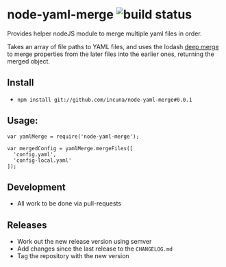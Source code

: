 # node-yaml-merge ![build status](https://travis-ci.org/incuna/node-yaml-merge.svg)
Provides helper nodeJS module to merge multiple yaml files in order.

Takes an array of file paths to YAML files, and uses the lodash [deep merge](https://lodash.com/docs#merge) to merge properties from the later files into the earlier ones, returning the merged object.

## Install
* `npm install git://github.com/incuna/node-yaml-merge#0.0.1`

## Usage:
```
var yamlMerge = require('node-yaml-merge');

var mergedConfig = yamlMerge.mergeFiles([
  'config.yaml',
  'config-local.yaml'
]);
```

## Development
* All work to be done via pull-requests

## Releases
* Work out the new release version using semver
* Add changes since the last release to the `CHANGELOG.md`
* Tag the repository with the new version
